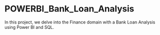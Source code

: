 # POWERBI_Bank_Loan_Analysis
In this project, we delve into the Finance domain with a Bank Loan Analysis using Power BI and SQL.

